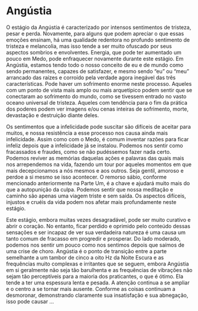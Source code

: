 # Angústia

O estágio da Angústia é caracterizado por intensos sentimentos de tristeza, pesar e perda. Novamente, para alguns que podem apreciar o que essas emoções ensinam, há uma qualidade redentora no profundo sentimento de tristeza e melancolia, mas isso tende a ser muito ofuscado por seus aspectos sombrios e envolventes. Energia, que pode ter aumentado um pouco em Medo, pode enfraquecer novamente durante este estágio. Em Angústia, estamos tendo todo o nosso conceito de eu e de mundo como sendo permanentes, capazes de satisfazer, e mesmo sendo “eu” ou “meu” arrancado das raízes e corroído pela verdade agora inegável das três características. Pode haver um sofrimento enorme neste processo. Aqueles com um ponto de vista mais amplo ou mais arquetípico podem sentir que se conectaram ao sofrimento do mundo, como se tivessem entrado no vasto oceano universal de tristeza. Aqueles com tendência para o fim da prática dos poderes podem ver imagens e/ou cenas inteiras de sofrimento, morte, devastação e destruição diante deles.

Os sentimentos que a infelicidade pode suscitar são difíceis de aceitar para muitos, e nossa resistência a esse processo nos causa ainda mais infelicidade. Assim como com o Medo, é comum inventar razões para ficar infeliz depois que a infelicidade já se instalou. Podemos nos sentir como fracassados ​​e fraudes, como se não pudéssemos fazer nada certo. Podemos reviver as memórias daquelas ações e palavras das quais mais nos arrependemos na vida, fazendo um tour por aqueles momentos em que mais decepcionamos a nós mesmos e aos outros. Seja gentil, amoroso e perdoe a si mesmo se isso acontecer. O remorso sábio, conforme mencionado anteriormente na Parte Um, é a chave e ajudará muito mais do que a autopunição da culpa. Podemos sentir que nossa meditação e caminho são apenas uma viagem triste e sem saída. Os aspectos difíceis, injustos e cruéis da vida podem nos afetar mais profundamente neste estágio.

Este estágio, embora muitas vezes desagradável, pode ser muito curativo e abrir o coração. No entanto, ficar perdido e oprimido pelo conteúdo dessas sensações e ser incapaz de ver sua verdadeira natureza é uma causa um tanto comum de fracasso em progredir e prosperar. Do lado moderado, podemos nos sentir um pouco como nos sentimos depois que saímos de uma crise de choro. Angústia é o ponto de transição entre a parte semelhante a um tambor de cinco a oito Hz da Noite Escura e as frequências muito complexas e irritantes que se seguem, embora Angústia em si geralmente não seja tão barulhenta e as frequências de vibrações não sejam tão perceptíveis para a maioria dos praticantes, o que é ótimo. Ela tende a ter uma espessura lenta e pesada. A atenção continua a se ampliar e o centro a se tornar mais ausente. Conforme as coisas continuam a desmoronar, demonstrando claramente sua insatisfação e sua abnegação, isso pode causar ...
